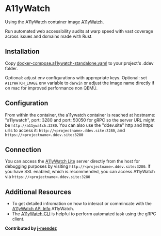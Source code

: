 # A11yWatch

Using the A11yWatch container image [A11yWatch](https://hub.docker.com/r/a11ywatch/a11ywatch).

Run automated web accessibility audits at warp speed with vast coverage across issues and domains made with Rust.

## Installation

Copy [docker-compose.a11ywatch-standalone.yaml](docker-compose.a11ywatch-standalone.yaml) to your project's .ddev folder.

Optional: adjust env configurations with appropriate keys.
Optional: set `A11YWATCH_IMAGE` env variable to `darwin` or adjust the image name directly if on mac for improved performance non QEMU.

## Configuration

From within the container, the a11ywatch container is reached at hostname: "a11ywatch", port: 3280 and port: 50050 for gRPC so the server URL might be `http://a11ywatch:3280`. You can also use the "ddev.site" http and https urls to access it: `http://<projectname>.ddev.site:3280`, and `https://<projectname>.ddev.site:3280`

## Connection

You can access the [A11yWatch Lite](https://github.com/a11ywatch/a11ywatch) server directly from the host for debugging purposes by visiting `http://<projectname>.ddev.site:3280`. If you have SSL enabled, which is recommended, you can access A11yWatch via `https://<projectname>.ddev.site:3280`

## Additional Resources

* To get detailed infromation on how to interact or commincate with the [A11yWatch API Info](https://a11ywatch.com/api-info) A11yWatch.
* The [A11yWatch CLI](https://github.com/a11ywatch/a11ywatch) is helpful to perform automated task using the gRPC client.

**Contributed by [j-mendez](https://github.com/j-mendez)**
